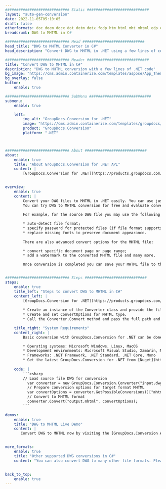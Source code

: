 ```yaml
---
############################# Static ############################
layout: "auto-gen-conversion"
date: 2022-11-05T05:10:05
draft: false
otherformats: doc docm docx dot dotm dotx fodp htm html mht mhtml odp odt otp pot potm potx pps ppsm ppsx ppt pptm pptx rtf
breadcrumb: DWG to MHTML in C#

############################# Head ############################
head_title: "DWG to MHTML Converter in C#"
head_description: "Convert DWG to MHTML in .NET using a few lines of code. Use the GroupDocs Document Conversion API to convert over 160 file formats."

############################# Header ############################
title: "Convert DWG to MHTML in C#"
description: "DWG to MHTML conversion with a few lines of .NET code"
bg_image: "https://cms.admin.containerize.com/templates/aspose/App_Themes/V3/images/bg/header1.png"
bg_overlay: false
button:
    enable: true

############################# SubMenu ############################
submenu:
    enable: true

    left:
        img_alt: "GroupDocs.Conversion for .NET"
        image: "https://cms.admin.containerize.com/templates/groupdocs/images/product-logos/90x90-noborder/groupdocs-conversion-net.png"
        product: "GroupDocs.Conversion"
        platform: ".NET"



############################# About ############################
about:
    enable: true
    title: "About GroupDocs.Conversion for .NET API"
    content: |
        [GroupDocs.Conversion for .NET](https://products.groupdocs.com/conversion/net/) can be used to convert Microsoft Word, Excel, PowerPoint, PDF, Visio and other formats. GroupDocs.Conversion is a standalone API that is suitable for back-end and internal systems where high performance is required. It does not depend on any software such as Microsoft or Open Office.
    

overview:
    enable: true
    content: |
        Convert your DWG files to MHTML in .NET easily. You can use just a couple of C# code lines in any platform of your choice like - Windows, Linux, macOS.
        You can try DWG to MHTML conversion for free and evaluate conversion results quality.  Along with simple file conversion scenarios you can try more advanced options for loading source DWG file and for saving output MHTML result. 
        
        For example, for the source DWG file you may use the following load options:

        * auto-detect file format;
        * specify password for protected files (if file format supports it);
        * replace missing fonts to preserve document appearance.
        
        There are also advanced convert options for the MHTML file:

        * convert specific document page or page range;
        * add a watermark to the converted MHTML file and many more.

        Once conversion is completed you can save your MHTML file to the local file path or any third-party storage like FTP, Amazon S3, Google Drive, Dropbox etc. Please note - to convert DWG to MHTML there is no need for any additional software installed - like MS Office, Open Office, Adobe Acrobat Reader etc.


############################# Steps ############################
steps:
    enable: true
    title_left: "Steps to convert DWG to MHTML in C#"
    content_left: |
        [GroupDocs.Conversion for .NET](https://products.groupdocs.com/conversion/net/) makes it easy for developers to convert a DWG file to MHTML with a few lines of code.
        
        * Create an instance of the Converter class and provide the file DWG with the full path
        * Create and set ConvertOptions for MHTML type.
        * Call the Converter.Convert method and pass the full path and format (MHTML) as a parameter

    title_right: "System Requirements"
    content_right: |
        Basic conversion with GroupDocs.Conversion for .NET can be done in just a few simple steps. Our APIs are supported on all major platforms and operating systems. Before executing the code below, make sure you have the following prerequisites installed on your system.

        * Operating systems: Microsoft Windows, Linux, MacOS
        * Development environments: Microsoft Visual Studio, Xamarin, MonoDevelop
        * Frameworks: .NET Framework, .NET Standard, .NET Core, Mono
        * Get the latest GroupDocs.Conversion for .NET from [Nuget](https://www.nuget.org/packages/groupdocs.conversion)
         
    code: |
        ```csharp    
        // Load source file DWG for conversion
          var converter = new GroupDocs.Conversion.Converter("input.dwg");
          // Prepare conversion options for target format MHTML
          var convertOptions = converter.GetPossibleConversions()["mhtml"].ConvertOptions;
          // Convert to MHTML format
          converter.Convert("output.mhtml", convertOptions);
        ```

demos:
    enable: true
    title: "DWG to MHTML Live Demo"
    content: |
       Convert DWG to MHTML now by visiting the [GroupDocs.Conversion App](https://products.groupdocs.app/conversion/family) website. Online demo has the following advantages
          

more_formats:
    enable: true
    title: "Other supported DWG conversions in C#"
    content: "You can also convert DWG to many other file formats. Please see the list below."
       
       
back_to_top:
    enable: true
---
```


